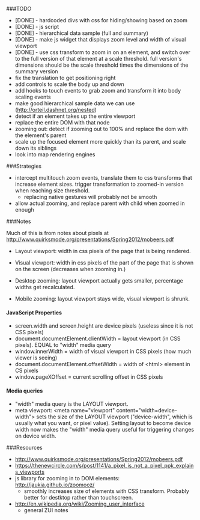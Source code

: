 ###TODO

- [DONE] - hardcoded divs with css for hiding/showing based on zoom
- [DONE] - js script
- [DONE] - hierarchical data sample (full and summary)
- [DONE] - make js widget that displays zoom level and width of visual viewport
- [DONE] - use css transform to zoom in on an element, and switch over to the full version of that element at a scale threshold.  full version's dimensions should be the scale threshold times the dimensions of the summary version
- fix the translation to get positioning right
- add controls to scale the body up and down
- add hooks to touch events to grab zoom and transform it into body scaling events
- make good hierarchical sample data we can use (http://orteil.dashnet.org/nested)
- detect if an element takes up the entire viewport
- replace the entire DOM with that node
- zooming out: detect if zooming out to 100% and replace the dom with the element's parent
- scale up the focused element more quickly than its parent, and scale down its siblings
- look into map rendering engines

   

###Strategies
- intercept multitouch zoom events, translate them to css transforms that increase element sizes.  trigger transformation to zoomed-in version when reaching size threshold.
  - replacing native gestures will probably not be smooth
- allow actual zooming, and replace parent with child when zoomed in enough

###Notes

Much of this is from notes about pixels at http://www.quirksmode.org/presentations/Spring2012/mobeers.pdf

- Layout viewport: width in css pixels of the page that is being rendered.
- Visual viewport: width in css pixels of the part of the page that is shown on the screen (decreases when zooming in.)

- Desktop zooming: layout viewport actually gets smaller, percentage widths get recalculated.
- Mobile zooming: layout viewport stays wide, visual viewport is shrunk.

#### JavaScript Properties

- screen.width and screen.height are device pixels (useless since it is not CSS pixels)
- document.documentElement.clientWidth = layout viewport (in CSS pixels). EQUAL to "width" media query
- window.innerWidth = width of visual viewport in CSS pixels (how much viewer is seeing)
- document.documentElement.offsetWidth = width of \<html\> element in CS pixels
- window.pageXOffset = current scrolling offset in CSS pixels

#### Media queries

- "width" media query is the LAYOUT viewport.
- meta viewport: \<meta name="viewport" content="width=device-width"\> sets the size of the LAYOUT viewport ("device-width", which is usually what you want, or pixel value).  Setting layout to become device width now makes the "width" media query useful for triggering changes on device width.

###Resources
- http://www.quirksmode.org/presentations/Spring2012/mobeers.pdf
- https://thenewcircle.com/s/post/1141/a_pixel_is_not_a_pixel_ppk_explains_viewports
- js library for zooming in to DOM elements: http://jaukia.github.io/zoomooz/
  - smoothly increases size of elements with CSS transform.  Probably better for destktop rather than touchscreen. 
- http://en.wikipedia.org/wiki/Zooming_user_interface
  - general ZUI notes